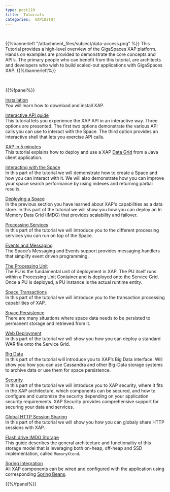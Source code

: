```yaml
---
type: post110
title:  Tutorials
categories:  XAP102TUT
---
```


<br>

{{%bannerleft "/attachment_files/subject/data-access.png" %}}
 This Tutorial provides a high-level overview of the GigaSpaces XAP platform. Hands on examples are provided to demonstrate the core concepts and API’s. The primary people who can benefit from this tutorial, are architects and developers who wish to build scaled-out applications with GigaSpaces XAP.
{{%/bannerleft%}}


<br>



{{%fpanel%}}

[Installation](./installation.html)<br>
You will learn   how to download and install XAP.

[Interactive API guide](./interactive-api-guide.html)<br>
This tutorial lets you experience the XAP API in an interactive way. Three options are presented. The first two options demonstrate the various API calls you can use to interact with the Space. The third option provides an interactive shell that lets you exercise API calls.

[XAP in 5 minutes](./xap-java-in-5-minutes.html)<br>
This tutorial explains how to deploy and use a XAP [Data Grid](/product_overview/the-in-memory-data-grid.html) from a Java client application.

[Interacting with the Space](./java-tutorial-part1.html)<br>
In this part of the tutorial we will demonstrate how to create a Space and how you can interact with it. We will also demonstrate how you can improve your space search performance by using indexes and returning partial results.

[Deploying a Space](./java-tutorial-part2.html)<br>
In the previous section  you have learned about XAP's capabilities as a data store. In this part of the tutorial we will show you how you can deploy an In Memory Data Grid (IMDG) that provides scalability and failover.

[Processing Services](./java-tutorial-part3.html)<br>
In this part of the tutorial we will introduce you to the different processing services you can run on top of the Space.

[Events and Messaging](./java-tutorial-part4.html)<br>
The Space’s Messaging and Events support provides messaging handlers that simplify event driven programming.

[The Processing Unit](./java-tutorial-part5.html)<br>
The PU is the fundamental unit of deployment in XAP. The PU itself runs within a Processing Unit Container and is deployed onto the Service Grid. Once a PU is deployed, a PU instance is the actual runtime entity.

[Space Transactions](./java-tutorial-part6.html)<br>
In this part of the tutorial we will introduce you to the transaction processing capabilities of XAP.

[Space Persistence](./java-tutorial-part7.html)<br>
There are many situations where space data needs to be persisted to permanent storage and retrieved from it.

[Web Deployment](./java-tutorial-part8.html)<br>
In this part of the tutorial we will show you how you can deploy a standard WAR file onto the Service Grid.


[Big Data](./java-tutorial-part9.html)<br>
In this part of the tutorial will introduce you to XAP’s Big Data interface. Will show you how you can use Cassandra and other Big-Data storage systems to archive data or use them for space persistence.

[Security](./java-tutorial-part10.html)<br>
In this part of the tutorial we will introduce you to XAP security, where it fits in the XAP architecture, which components can be secured, and how to configure and customize the security depending on your application security requirements. XAP Security provides comprehensive support for securing your data and services.


[Global HTTP Session Sharing](./http-session-sharing.html)<br>
In this part of the tutorial we will show you how you can globaly share HTTP sessions with XAP.

[Flash drive IMDG Storage](./blobstore.html)<br>
This guide describes the general architecture and functionality of this storage model that is leveraging both on-heap, off-heap and SSD implementation, called `MemoryXtend`.

[Spring Integration](./spring-integration.html)<br>
All XAP components can be wired and configured with the application using corresponding [Spring Beans](http://spring.io/).




{{%/fpanel%}}

